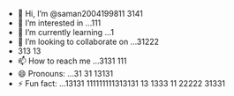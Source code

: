 - 👋 Hi, I’m @saman2004199811 3141
- 👀 I’m interested in ...111
- 🌱 I’m currently learning ...1
- 💞️ I’m looking to collaborate on ...31222
- 313 13
- 📫 How to reach me ...3131 111
- 😄 Pronouns: ...31 31 13131
- ⚡ Fun fact: ...13131
111111111313131 13 1333 11
  22222 31331
<!---33333.412 311 31 31 3
34153131 313141414 31
saman20041998/saman20041998 is a ✨ special ✨ repository because its `README.md` (this file) appears on your GitHub profile.
You can click the Preview link to take a look at your changes.
--->
